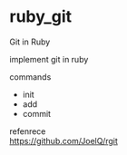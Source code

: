 # ruby_git
Git in Ruby 

implement git in ruby

commands
- init
- add
- commit

refenrece  
https://github.com/JoelQ/rgit
